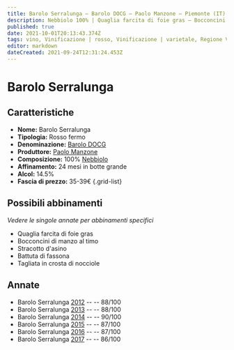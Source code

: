 ```yaml
---
title: Barolo Serralunga – Barolo DOCG – Paolo Manzone – Piemonte (IT) – 35-39€ – 3★-4★
description: Nebbiolo 100% | Quaglia farcita di foie gras – Bocconcini di manzo al timo – Stracotto d'asino – Battuta di fassona – Tagliata in crosta di nocciole
published: true
date: 2021-10-01T20:13:43.374Z
tags: vino, Vinificazione | rosso, Vinificazione | varietale, Regione Vino | Piemonte (IT), Vitigni | Nebbiolo, Valutazioni | 4 stelle, stracotto d'asino, quaglia farcita di foie gras, bocconcini di manzo al timo, Alimento | manzo, Alimento-dettagli | fassona, Cottura | battuta, tagliata in crosta di nocciole, Prezzi | 35-39€
editor: markdown
dateCreated: 2021-09-24T12:31:24.453Z
---
```


 # Barolo Serralunga

## Caratteristiche
- **Nome:** Barolo Serralunga
- **Tipologia:** Rosso fermo
- **Denominazione:** [Barolo DOCG](/denominazioni/Italia/Piemonte/DOCG/Barolo)
- **Produttore:** [Paolo Manzone](/produttori/Italia/Piemonte/Paolo-Manzone)
- **Composizione:** 100% [Nebbiolo](/vitigni/Italia/bacca-nera/nebbiolo)
- **Affinamento:** 24 mesi in botte grande
- **Alcol:** 14.5%
- **Fascia di prezzo:** 35-39€
{.grid-list}



## Possibili abbinamenti
*Vedere le singole annate per abbinamenti specifici*

- Quaglia farcita di foie gras 
- Bocconcini di manzo al timo 
- Stracotto d'asino 
- Battuta di fassona
- Tagliata in crosta di nocciole

## Annate
- Barolo Serralunga [2012](vini/Italia/Piemonte/Paolo-Manzone/Barolo-Serralunga/2012) -- <span class="star-3"></span> -- 88/100
- Barolo Serralunga [2013](vini/Italia/Piemonte/Paolo-Manzone/Barolo-Serralunga/2013) -- <span class="star-3"></span> -- 88/100
- Barolo Serralunga [2014](vini/Italia/Piemonte/Paolo-Manzone/Barolo-Serralunga/2014) -- <span class="star-4"></span> -- 90/100
- Barolo Serralunga [2015](vini/Italia/Piemonte/Paolo-Manzone/Barolo-Serralunga/2015) -- <span class="star-3"></span> -- 87/100
- Barolo Serralunga [2016](vini/Italia/Piemonte/Paolo-Manzone/Barolo-Serralunga/2016) -- <span class="star-3"></span> -- 87/100
- Barolo Serralunga [2017](vini/Italia/Piemonte/Paolo-Manzone/Barolo-Serralunga/2017) -- <span class="star-3"></span> -- 86/100
